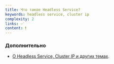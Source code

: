 ```yaml
---
title: Что такое Headless Service?
keywords: headless service, cluster ip
complexity: 2
links: ✅
content: ❗
---
```


### Дополнительно
- [О Headless Service, Cluster IP и других темах](https://www.kryukov.biz/kubernetes/set-kubernetes-teoriya/services/).